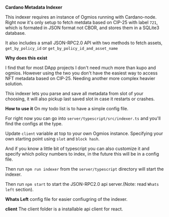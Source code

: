 **Cardano Metadata Indexer**

This indexer requires an instance of Ogmios running with Cardano-node. 
Right now it's only setup to fetch metdata based on CIP-25 with label `721`, which is formated in JSON format not CBOR,
and stores them in a SQLite3 database.

It also includes a small JSON-RPC2.0 API with two methods to fetch assets, `get_by_policy_id` or `get_by_policy_id_and_asset_name`

**Why does this exist**

I find that for most DApp projects I don't need much more than kupo and ogmios. However using the two you don't have the easiest way to access NFT metadata based on CIP-25.
Needing another more complex heavier solution.

This indexer lets you parse and save all metadata from slot of your choosing, it will also pickup last saved slot in case it restarts or crashes.

**How to use it**
On my todo list is to have a simple config file. 

For right now you can go into `server/typescript/src/indexer.ts` and you'll find the configs at the type.

Update `client` variable at top to your own Ogmios instance.
Specifying your own starting point using `slot` and `block hash`.

And if you know a little bit of typescript you can also customize it and specify which policy numbers to index, in the future this will be in a config file.

Then run `npm run indexer` from the `server/typescript` directory will start the indexer.

Then run `npm start` to start the JSON-RPC2.0 api server.(Note: read `Whats left` section).

**Whats Left**
config file for easier confiugring of the indexer.

**client**
The client folder is a installable api client for react.